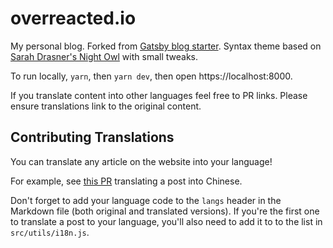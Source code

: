 # overreacted.io

My personal blog. Forked from [Gatsby blog starter](https://github.com/gatsbyjs/gatsby-starter-blog). Syntax theme based on [Sarah Drasner's Night Owl](https://github.com/sdras/night-owl-vscode-theme/) with small tweaks.

To run locally, `yarn`, then `yarn dev`, then open https://localhost:8000.

If you translate content into other languages feel free to PR links. Please ensure translations link to the original content.

## Contributing Translations

You can translate any article on the website into your language!

For example, see [this PR](https://github.com/gaearon/overreacted.io/pull/69) translating a post into Chinese.

Don't forget to add your language code to the `langs` header in the Markdown file (both original and translated versions). If you're the first one to translate a post to your language, you'll also need to add it to to the list in `src/utils/i18n.js`.

